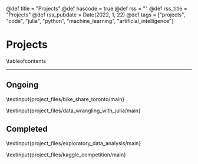 @def title = "Projects"
@def hascode = true
@def rss = ""
@def rss_title = "Projects"
@def rss_pubdate = Date(2022, 1, 22)
@def tags = ["projects", "code", "julia", "python", "machine_learning", "artificial_intelligence"]

# Projects

\tableofcontents

---

## Ongoing

\textinput{project_files/bike_share_toronto/main}

\textinput{project_files/data_wrangling_with_julia/main}

## Completed

\textinput{project_files/exploratory_data_analysis/main}

\textinput{project_files/kaggle_competition/main}

<!-- 
~~~
<pre><code class="language-julia">dot(a, a) = 14</code></pre>
~~~ -->
<!-- \output{./code/ex2} -->
<!-- \input{julia}{scripts/script1.jl} -->


<!-- ```julia:ex2
using PlotlyJS
p=plot(
     scatter(x=1:10, y=rand(10), mode="markers"),
     Layout(title="Responsive Plots")
     )
savejson(p, joinpath(@OUTPUT, "plotlyex.json"))  # savejson is an alternative to savefig # hide
# PlotlyBase.json (also exported by PlotlyJS) often gives a smaller json compared to PlotlyJS.savefig # hide
```

\fig{plotlyex} -->

<!-- 
```julia:ex3
using PlotlyJS
ls = f(x, y) = sin(x) + cos(y)
n = 24
z = [ [f(x,y) for y in 1:n] for x in 1:n]
function topo_surface()
    trace = surface(z=z, colorscale="Viridis")
    layout = Layout(title="", autosize=false, width=600, height=500)
    plot(trace, layout)
end
plt = topo_surface()
fdplotly(json(plt); style="width:600px;height:500px")

``` -->
<!-- +++
title = "Code blocks"
hascode = true
date = Date(2019, 3, 22)
rss = "A short description of the page which would serve as **blurb** in a `RSS` feed; you can use basic markdown here but the whole description string must be a single line (not a multiline string). Like this one for instance. Keep in mind that styling is minimal in RSS so for instance don't expect maths or fancy styling to work; images should be ok though: ![](https://upload.wikimedia.org/wikipedia/en/3/32/Rick_and_Morty_opening_credits.jpeg)"
+++
@def tags = ["syntax", "code"]

# Working with code blocks

\toc

## Live evaluation of code blocks

If you would like to show code as well as what the code outputs, you only need to specify where the script corresponding to the code block will be saved.

Indeed, what happens is that the code block gets saved as a script which then gets executed.
This also allows for that block to not be re-executed every time you change something _else_ on the page.

Here's a simple example (change values in `a` to see the results being live updated):

```julia:./exdot.jl
using LinearAlgebra
a = [1, 2, 3, 3, 4, 5, 2, 2]
@show dot(a, a)
println(dot(a, a))
```

You can now show what this would look like:

\output{./exdot.jl}

**Notes**:
* you don't have to specify the `.jl` (see below),
* you do need to explicitly use print statements or `@show` for things to show, so just leaving a variable at the end like you would in the REPL will show nothing,
* only Julia code blocks are supported at the moment, there may be a support for scripting languages like `R` or `python` in the future,
* the way you specify the path is important; see [the docs](https://tlienart.github.io/franklindocs/code/index.html#more_on_paths) for more info. If you don't care about how things are structured in your `/assets/` folder, just use `./scriptname.jl`. If you want things to be grouped, use `./group/scriptname.jl`. For more involved uses, see the docs.

Lastly, it's important to realise that if you don't change the content of the code, then that code will only be executed _once_ even if you make multiple changes to the text around it.

Here's another example,

```julia:./code/ex2
for i ∈ 1:5, j ∈ 1:5
    print(" ", rpad("*"^i,5), lpad("*"^(6-i),5), j==5 ? "\n" : " "^4)
end
```

which gives the (utterly useless):

\output{./code/ex2}

note the absence of `.jl`, it's inferred.

You can also hide lines (that will be executed nonetheless):

```julia:./code/ex3
using Random
Random.seed!(1) # hide
@show randn(2)
```

\output{./code/ex3}


## Including scripts

Another approach is to include the content of a script that has already been executed.
This can be an alternative to the description above if you'd like to only run the code once because it's particularly slow or because it's not Julia code.
For this you can use the `\input` command specifying which language it should be tagged as:


\input{julia}{/_assets/scripts/script1.jl} <!--_-->


<!-- these scripts can be run in such a way that their output is also saved to file, see `scripts/generate_results.jl` for instance, and you can then also input the results:

\output{/_assets/scripts/script1.jl} <!--_-->
<!-- 
which is convenient if you're presenting code.

**Note**: paths specification matters, see [the docs](https://tlienart.github.io/franklindocs/code/index.html#more_on_paths) for details.

Using this approach with the `generate_results.jl` file also makes sure that all the code on your website works and that all results match the code which makes maintenance easier. --> 
